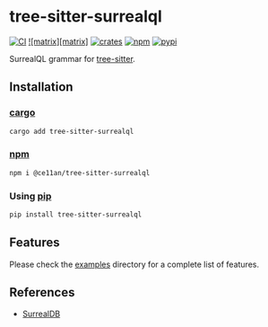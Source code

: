 # tree-sitter-surrealql

[![CI][ci]](https://github.com/ce11an/tree-sitter-surrealql/actions/workflows/ci.yml)
[![matrix][matrix]](https://matrix.to/#/#tree-sitter-chat:matrix.org)
[![crates][crates]](https://crates.io/crates/tree-sitter-surrealql)
[![npm][npm]](https://www.npmjs.com/package/tree-sitter-surrealql)
[![pypi][pypi]](https://pypi.org/project/tree-sitter-surrealql/)

SurrealQL grammar for [tree-sitter][].

## Installation

### [cargo](https://crates.io/crates/tree-sitter-surrealql)

```sh
cargo add tree-sitter-surrealql
```

### [npm](https://www.npmjs.com/package/ce11an/tree-sitter-surrealql)

```bash
npm i @ce11an/tree-sitter-surrealql
```

### Using [pip](https://pypi.org/project/tree-sitter-surrealql)

```bash
pip install tree-sitter-surrealql
```

## Features
Please check the [examples](examples) directory for a complete list of features.

## References
- [SurrealDB](https://surrealdb.com/docs/surrealdb)

[ci]: https://img.shields.io/github/actions/workflow/status/ce11an/tree-sitter-surrealql/ci.yml?logo=github&label=CI
[tree-sitter]: https://github.com/tree-sitter/tree-sitter
[discord]: https://img.shields.io/discord/1063097320771698699?logo=discord&label=discord
[npm]: https://img.shields.io/npm/v/tree-sitter-surrealql?logo=npm
[crates]: https://img.shields.io/crates/v/tree-sitter-surrealql?logo=rust
[pypi]: https://img.shields.io/pypi/v/tree-sitter-surrealql?logo=pypi&logoColor=ffd242
